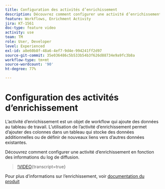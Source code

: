 ```yaml
---
title: Configuration des activités d’enrichissement
description: Découvrez comment configurer une activité d’enrichissement en fonction des informations du log de diffusion.
feature: Workflows, Enrichment Activity
jira: KT-1561
doc-type: feature video
activity: use
team: TM
role: User, Developer
level: Experienced
exl-id: a8e60b8f-48a6-4ef7-9d4e-994241ff2d97
source-git-commit: 35e036486c5b533b54b3f626d88734e9a9fc3b8a
workflow-type: tm+mt
source-wordcount: '90'
ht-degree: 77%

---
```


# Configuration des activités d’enrichissement

L’activité d’enrichissement est un objet de workflow qui ajoute des données au tableau de travail. L’utilisation de l’activité d’enrichissement permet d’ajouter des colonnes dans un tableau qui stocke des données additionnelles ou de définir de nouveaux liens vers d’autres données existantes.

Découvrez comment configurer une activité d’enrichissement en fonction des informations du log de diffusion.

>[!VIDEO](https://video.tv.adobe.com/v/25193?quality=12&learn=on){transcript=true}

Pour plus d’informations sur l’enrichissement, voir [documentation du produit](https://experienceleague.adobe.com/docs/campaign-classic/using/automating-with-workflows/targeting-activities/enrichment.html?lang=fr)
